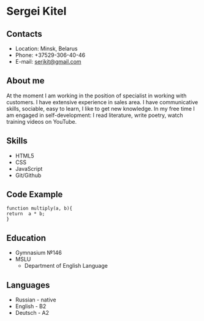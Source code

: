 # Sergei Kitel
## Contacts
- Location: Minsk, Belarus
- Phone: +37529-306-40-46
- E-mail: serjkit@gmail.com
## About me
At the moment I am working in the position of specialist in working with customers. I have extensive experience in sales area. I have communicative skills, sociable, easy to learn, I like to get new knowledge. In my free time I am engaged in self-development: I read literature, write poetry, watch training videos on YouTube.
## Skills
- HTML5
- CSS
- JavaScript
- Git/Github
## Code Example
```
function multiply(a, b){
return  a * b; 
}
```
## Education
- Gymnasium №146
- MSLU
   - Department of English Language
## Languages
- Russian - native
- English - B2
- Deutsch - A2


